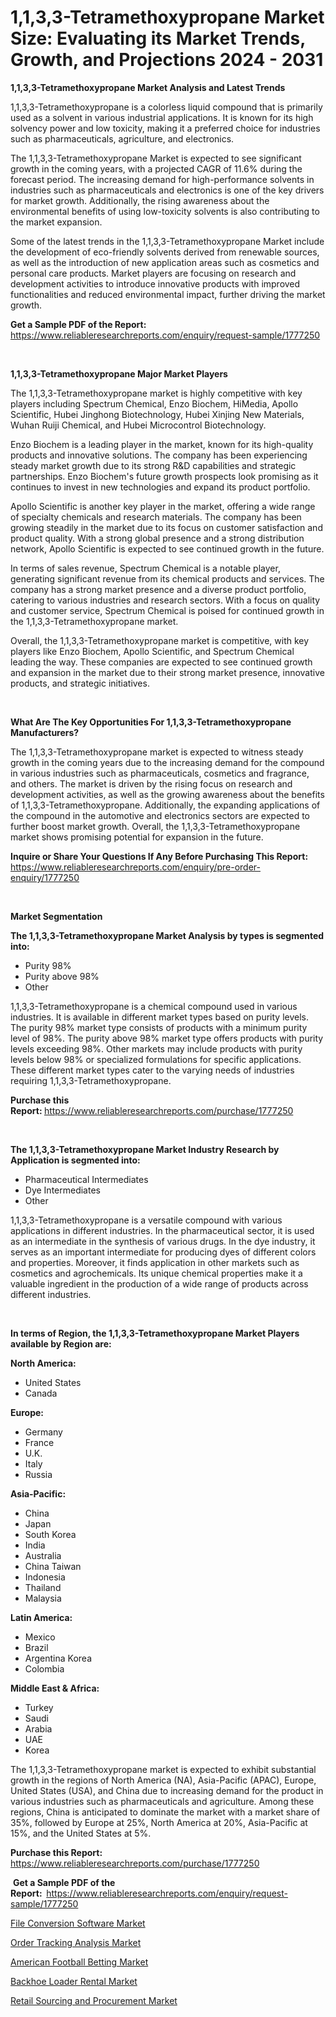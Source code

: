 <p><h1>1,1,3,3-Tetramethoxypropane Market Size: Evaluating its Market Trends, Growth, and Projections 2024 - 2031</h1></p><p><strong>1,1,3,3-Tetramethoxypropane Market Analysis and Latest Trends</strong></p>
<p><p>1,1,3,3-Tetramethoxypropane is a colorless liquid compound that is primarily used as a solvent in various industrial applications. It is known for its high solvency power and low toxicity, making it a preferred choice for industries such as pharmaceuticals, agriculture, and electronics.</p><p>The 1,1,3,3-Tetramethoxypropane Market is expected to see significant growth in the coming years, with a projected CAGR of 11.6% during the forecast period. The increasing demand for high-performance solvents in industries such as pharmaceuticals and electronics is one of the key drivers for market growth. Additionally, the rising awareness about the environmental benefits of using low-toxicity solvents is also contributing to the market expansion.</p><p>Some of the latest trends in the 1,1,3,3-Tetramethoxypropane Market include the development of eco-friendly solvents derived from renewable sources, as well as the introduction of new application areas such as cosmetics and personal care products. Market players are focusing on research and development activities to introduce innovative products with improved functionalities and reduced environmental impact, further driving the market growth.</p></p>
<p><strong>Get a Sample PDF of the Report:&nbsp;</strong> <a href="https://www.reliableresearchreports.com/enquiry/request-sample/1777250">https://www.reliableresearchreports.com/enquiry/request-sample/1777250</a></p>
<p>&nbsp;</p>
<p><strong>1,1,3,3-Tetramethoxypropane Major Market Players</strong></p>
<p><p>The 1,1,3,3-Tetramethoxypropane market is highly competitive with key players including Spectrum Chemical, Enzo Biochem, HiMedia, Apollo Scientific, Hubei Jinghong Biotechnology, Hubei Xinjing New Materials, Wuhan Ruiji Chemical, and Hubei Microcontrol Biotechnology.</p><p>Enzo Biochem is a leading player in the market, known for its high-quality products and innovative solutions. The company has been experiencing steady market growth due to its strong R&D capabilities and strategic partnerships. Enzo Biochem's future growth prospects look promising as it continues to invest in new technologies and expand its product portfolio.</p><p>Apollo Scientific is another key player in the market, offering a wide range of specialty chemicals and research materials. The company has been growing steadily in the market due to its focus on customer satisfaction and product quality. With a strong global presence and a strong distribution network, Apollo Scientific is expected to see continued growth in the future.</p><p>In terms of sales revenue, Spectrum Chemical is a notable player, generating significant revenue from its chemical products and services. The company has a strong market presence and a diverse product portfolio, catering to various industries and research sectors. With a focus on quality and customer service, Spectrum Chemical is poised for continued growth in the 1,1,3,3-Tetramethoxypropane market.</p><p>Overall, the 1,1,3,3-Tetramethoxypropane market is competitive, with key players like Enzo Biochem, Apollo Scientific, and Spectrum Chemical leading the way. These companies are expected to see continued growth and expansion in the market due to their strong market presence, innovative products, and strategic initiatives.</p></p>
<p>&nbsp;</p>
<p><strong>What Are The Key Opportunities For 1,1,3,3-Tetramethoxypropane Manufacturers?</strong></p>
<p><p>The 1,1,3,3-Tetramethoxypropane market is expected to witness steady growth in the coming years due to the increasing demand for the compound in various industries such as pharmaceuticals, cosmetics and fragrance, and others. The market is driven by the rising focus on research and development activities, as well as the growing awareness about the benefits of 1,1,3,3-Tetramethoxypropane. Additionally, the expanding applications of the compound in the automotive and electronics sectors are expected to further boost market growth. Overall, the 1,1,3,3-Tetramethoxypropane market shows promising potential for expansion in the future.</p></p>
<p><strong>Inquire or Share Your Questions If Any Before Purchasing This Report:</strong> <a href="https://www.reliableresearchreports.com/enquiry/pre-order-enquiry/1777250">https://www.reliableresearchreports.com/enquiry/pre-order-enquiry/1777250</a></p>
<p>&nbsp;</p>
<p><strong>Market Segmentation</strong></p>
<p><strong>The 1,1,3,3-Tetramethoxypropane Market Analysis by types is segmented into:</strong></p>
<p><ul><li>Purity 98%</li><li>Purity above 98%</li><li>Other</li></ul></p>
<p><p>1,1,3,3-Tetramethoxypropane is a chemical compound used in various industries. It is available in different market types based on purity levels. The purity 98% market type consists of products with a minimum purity level of 98%. The purity above 98% market type offers products with purity levels exceeding 98%. Other markets may include products with purity levels below 98% or specialized formulations for specific applications. These different market types cater to the varying needs of industries requiring 1,1,3,3-Tetramethoxypropane.</p></p>
<p><strong>Purchase this Report:&nbsp;</strong><a href="https://www.reliableresearchreports.com/purchase/1777250">https://www.reliableresearchreports.com/purchase/1777250</a></p>
<p>&nbsp;</p>
<p><strong>The 1,1,3,3-Tetramethoxypropane Market Industry Research by Application is segmented into:</strong></p>
<p><ul><li>Pharmaceutical Intermediates</li><li>Dye Intermediates</li><li>Other</li></ul></p>
<p><p>1,1,3,3-Tetramethoxypropane is a versatile compound with various applications in different industries. In the pharmaceutical sector, it is used as an intermediate in the synthesis of various drugs. In the dye industry, it serves as an important intermediate for producing dyes of different colors and properties. Moreover, it finds application in other markets such as cosmetics and agrochemicals. Its unique chemical properties make it a valuable ingredient in the production of a wide range of products across different industries.</p></p>
<p>&nbsp;</p>
<p><strong>In terms of Region, the 1,1,3,3-Tetramethoxypropane Market Players available by Region are:</strong></p>
<p>
    <p> <strong> North America: </strong>
        <ul>
            <li>United States</li>
            <li>Canada</li>
        </ul>
        </p> 
    <p> <strong> Europe: </strong>
        <ul>
            <li>Germany</li>
            <li>France</li>
            <li>U.K.</li>
            <li>Italy</li>
            <li>Russia</li>
        </ul>
        </p> 
    <p> <strong> Asia-Pacific: </strong>
        <ul>
            <li>China</li>
            <li>Japan</li>
            <li>South Korea</li>
            <li>India</li>
            <li>Australia</li>
            <li>China Taiwan</li>
            <li>Indonesia</li>
            <li>Thailand</li>
            <li>Malaysia</li>
        </ul>
        </p> 
    <p> <strong> Latin America: </strong>
        <ul>
            <li>Mexico</li>
            <li>Brazil</li>
            <li>Argentina Korea</li>
            <li>Colombia</li>
        </ul>
        </p> 
    <p> <strong> Middle East & Africa: </strong>
        <ul>
            <li>Turkey</li>
            <li>Saudi</li>
            <li>Arabia</li>
            <li>UAE</li>
            <li>Korea</li>
        </ul>
    </p>
    </p>
<p><p>The 1,1,3,3-Tetramethoxypropane market is expected to exhibit substantial growth in the regions of North America (NA), Asia-Pacific (APAC), Europe, United States (USA), and China due to increasing demand for the product in various industries such as pharmaceuticals and agriculture. Among these regions, China is anticipated to dominate the market with a market share of 35%, followed by Europe at 25%, North America at 20%, Asia-Pacific at 15%, and the United States at 5%.</p></p>
<p><strong>Purchase this Report: </strong><a href="https://www.reliableresearchreports.com/purchase/1777250">https://www.reliableresearchreports.com/purchase/1777250</a></p>
<p>&nbsp;<strong>Get a Sample PDF of the Report:&nbsp;&nbsp;</strong><a href="https://www.reliableresearchreports.com/enquiry/request-sample/1777250">https://www.reliableresearchreports.com/enquiry/request-sample/1777250</a></p>
<p><strong></strong></p>
<p><p><a href="https://medium.com/@geoanderson1978/file-conversion-software-market-report-reveals-the-latest-trends-and-growth-opportunities-of-this-37416889039e">File Conversion Software Market</a></p><p><a href="https://medium.com/@nayelibosco/order-tracking-analysis-market-analysis-and-sze-forecasted-for-period-from-2024-to-2031-786af075805a">Order Tracking Analysis Market</a></p><p><a href="https://medium.com/@nelsonhauck/decoding-american-football-betting-market-metrics-market-share-trends-and-growth-patterns-1e9dc34c0049">American Football Betting Market</a></p><p><a href="https://medium.com/@geoanderson1978/backhoe-loader-rental-nbsp-market-focuses-on-market-share-size-and-projected-forecast-till-2031-a002fd2c4f51">Backhoe Loader Rental Market</a></p><p><a href="https://medium.com/@angelageorge32/retail-sourcing-and-procurement-market-the-key-to-successful-business-strategy-forecast-till-2031-d10fbbe011e1">Retail Sourcing and Procurement Market</a></p></p>